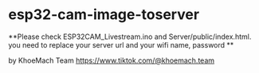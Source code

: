 # esp32-cam-image-toserver

**Please check ESP32CAM_Livestream.ino and Server/public/index.html. you need to replace your server url and your wifi name, password 
**

by KhoeMach Team
https://www.tiktok.com/@khoemach.team
